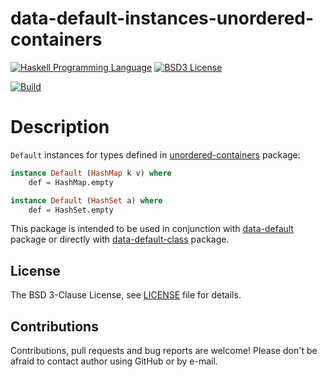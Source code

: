 # data-default-instances-unordered-containers

[![Haskell Programming Language](https://img.shields.io/badge/language-Haskell-blue.svg)][Haskell.org]
[![BSD3 License](http://img.shields.io/badge/license-BSD3-brightgreen.svg)][tl;dr Legal: BSD3]

[![Build](https://travis-ci.org/trskop/data-default-extra.svg)](https://travis-ci.org/trskop/data-default-extra)


# Description

`Default` instances for types defined in [unordered-containers][] package:

```Haskell
instance Default (HashMap k v) where
    def = HashMap.empty

instance Default (HashSet a) where
    def = HashSet.empty
```

This package is intended to be used in conjunction with [data-default][]
package or directly with [data-default-class][] package.


## License

The BSD 3-Clause License, see [LICENSE][] file for details.


## Contributions

Contributions, pull requests and bug reports are welcome! Please don't be
afraid to contact author using GitHub or by e-mail.


[data-default]:
  https://hackage.haskell.org/package/data-default
  "Hackage: data-default"
[data-default-class]:
  https://hackage.haskell.org/package/data-default-class
  "Hackage: data-default-class"
[Haskell.org]:
  http://www.haskell.org
  "The Haskell Programming Language"
[LICENSE]:
  https://github.com/trskop/data-default-extra/blob/master/instances-unordered-containers/LICENSE
  "License of data-default-instances-unordered-containers package."
[tl;dr Legal: BSD3]:
  https://tldrlegal.com/license/bsd-3-clause-license-%28revised%29
  "BSD 3-Clause License (Revised)"
[unordered-containers]:
  https://hackage.haskell.org/package/unordered-containers
  "Hackage: unordered-containers"
